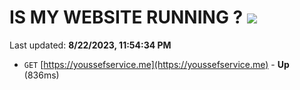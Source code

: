 # IS MY WEBSITE RUNNING ? [![](https://img.shields.io/static/v1?label=Sponsor&message=%E2%9D%A4&logo=GitHub&color=%23fe8e86)](https://github.com/sponsors/<username>)

Last updated: **8/22/2023, 11:54:34 PM**

- `GET` [https://youssefservice.me](https://youssefservice.me) - **Up** (836ms)

